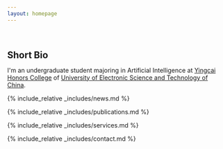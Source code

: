 ```yaml
---
layout: homepage
---
```


<h1 id="about-me"></h1>

<h2 style="margin: 60px 0px 10px;">Short Bio</h2>

I'm an undergraduate student majoring in Artificial Intelligence at [Yingcai Honors College](https://www.yingcai.uestc.edu.cn/index.htm) of [University of Electronic Science and Technology of China](https://www.uestc.edu.cn/).

<!--
<strong style="color:#e74d3c; font-weight:600"><strong style="color:#e74d3c; font-weight:600">I am currently on the 2023-2024 academic job market, looking for faculty positions in CS, CSE, ECE, IEOR, etc., related to Artificial Intelligence, Computer Vision, and Machine Learning. Please feel free to contact me if you are interested. I am also happy to give talks on my research in related seminars.</strong></strong>
-->

{% include_relative _includes/news.md %}

{% include_relative _includes/publications.md %}

<!-- {% include_relative _includes/preprints.md %}

{% include_relative _includes/teaching.md %}

{% include_relative _includes/talks.md %} -->

{% include_relative _includes/services.md %}

{% include_relative _includes/contact.md %}

<script type='text/javascript' id='clustrmaps' src='//cdn.clustrmaps.com/map_v2.js?cl=ffffff&w=a&t=n&d=6Rxz691fLksdEWBSvB3dNcZ2zUeCjGixNlaXP5xsIh8'></script>
